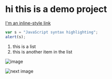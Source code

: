# hi this is a demo project
[I'm an inline-style link](https://www.google.com "Google")


```javascript
var s = "JavaScript syntax highlighting";
alert(s);
```
1. this is a list
2. this is another item in the list

![image](https://cdn.mos.cms.futurecdn.net/2LDXhWbsWQ3VWreWPsrahn.jpg)

![next image](https://blog.commlabindia.com/wp-content/uploads/2019/07/animated-gifs-corporate-training.gif)
